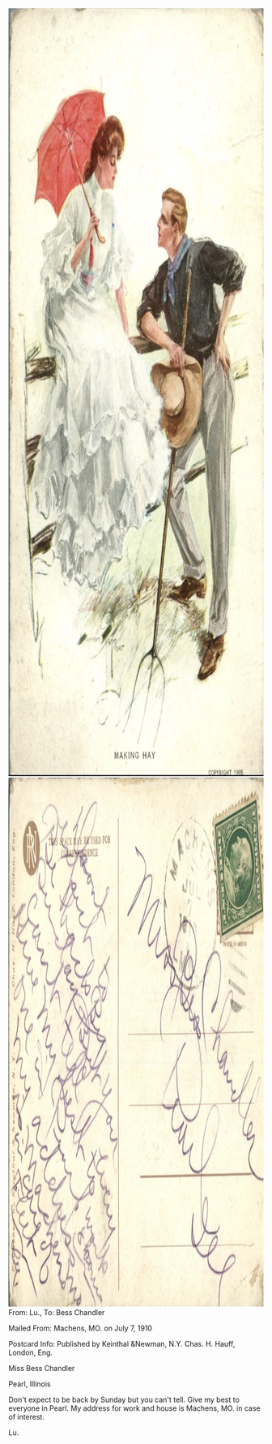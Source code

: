 <html><body><img class="alignnone size-full wp-image-1176" src="/wp-content/uploads/2014/06/postcard-2014-20140605_12465967_0512.jpg" alt="postcard-2014-20140605_12465967_0512" width="1054" height="1515"> <img class="alignnone size-full wp-image-1177" src="/wp-content/uploads/2014/06/postcard-2014-20140605_12470949_0513.jpg" alt="postcard-2014-20140605_12470949_0513" width="1542" height="1044">From: Lu., To: Bess Chandler

Mailed From: Machens, MO. on July 7, 1910

Postcard Info: Published by Keinthal &amp;Newman, N.Y. Chas. H. Hauff, London, Eng.



Miss Bess Chandler

Pearl, Illinois



Don't expect to be back by Sunday but you can't tell. Give my best to everyone in Pearl. My address for work and house is Machens, MO. in case of interest.

Lu.</body></html>